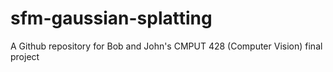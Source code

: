# sfm-gaussian-splatting
A Github repository for Bob and John's CMPUT 428 (Computer Vision) final project
